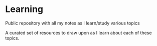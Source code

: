 # Learning
Public repository with all my notes as I learn/study various topics

A curated set of resources to draw upon as I learn about each of these topics.

